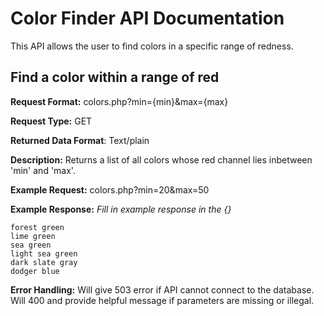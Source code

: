 # Color Finder API Documentation
This API allows the user to find colors
in a specific range of redness.

## Find a color within a range of red
**Request Format:** colors.php?min={min}&max={max}

**Request Type:** GET

**Returned Data Format**: Text/plain

**Description:** Returns a list of all colors
whose red channel lies inbetween 'min' and 'max'.

**Example Request:** colors.php?min=20&max=50

**Example Response:**
*Fill in example response in the {}*

  ```
forest green
lime green
sea green
light sea green
dark slate gray
dodger blue
  ```

**Error Handling:**
Will give 503 error if API cannot connect to the database.
Will 400 and provide helpful message if parameters are missing or illegal.
